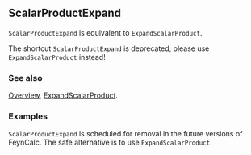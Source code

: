 ## ScalarProductExpand

`ScalarProductExpand` is equivalent to `ExpandScalarProduct`.

The shortcut `ScalarProductExpand` is deprecated, please use `ExpandScalarProduct` instead!

### See also

[Overview](Extra/FeynCalc.md), [ExpandScalarProduct](ExpandScalarProduct.md).

### Examples

`ScalarProductExpand` is scheduled for removal in the future versions of FeynCalc. The safe alternative is to use `ExpandScalarProduct`.